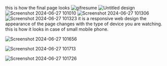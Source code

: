 this is how the final page looks
![gifresume](https://github.com/user-attachments/assets/5dfd0586-96a6-466a-89c0-0a154a51a49d)
![Untitled design](https://github.com/user-attachments/assets/a4da46c8-414d-4d15-8571-e32182d5c5f1)
![Screenshot 2024-06-27 101010](https://github.com/saiphanidhar2003/portfolio/assets/110330228/3f33c27f-4503-4c3c-b49f-2517803a9033)
![Screenshot 2024-06-27 101306](https://github.com/saiphanidhar2003/portfolio/assets/110330228/62361294-416d-40ca-b1d8-a70d05f9ac0a)
![Screenshot 2024-06-27 101323](https://github.com/saiphanidhar2003/portfolio/assets/110330228/1ef612c7-e3db-4c1e-b065-5d6c915f3acf)
it is a responsive web design the appearance of the page changes with the type of device you are watching.
this is how it looks in case of small mobile phone.

![Screenshot 2024-06-27 101656](https://github.com/saiphanidhar2003/portfolio/assets/110330228/ccfda45e-ff7e-4360-8640-3c05e249a5a1)

![Screenshot 2024-06-27 101713](https://github.com/saiphanidhar2003/portfolio/assets/110330228/31f49abb-bf82-49d0-9f68-dd61001faa90)

![Screenshot 2024-06-27 101726](https://github.com/saiphanidhar2003/portfolio/assets/110330228/712e40fa-cc6b-4403-896d-d52db93f1b48)
